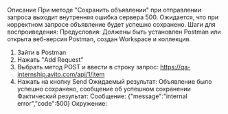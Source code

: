 Описание
При методе "Сохранить объявлении" при отправлении запроса выходит внутренняя ошибка сервера 500. Ожидается, что при корректном запросе объявление будет успешно сохранено.
Шаги для воспроиведения:
Предусловия: Должены быть установлен Postman или открыта веб-версия Postman, создан Workspace и коллекция.
1. Зайти в Postman
2. Нажать "Add Request"
3. Выбрать метод POST и ввести в строку запрос: https://qa-internship.avito.com/api/1/item
4. Нажать на кнопку Send
Ожидаемый результат:
Объявление было успешно сохранено, сообщение об успешном сохранении
Фактический результат:
Сообщение: {"message":"internal error","code":500}
Окружение: 



